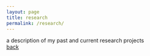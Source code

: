 ```yaml
---
layout: page
title: research
permalink: /research/
---
```

a description of my past and current research projects <br>
[back](https://rinivarg.github.io)
